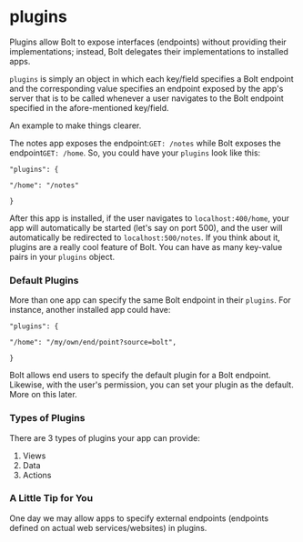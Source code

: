 # plugins

Plugins allow Bolt to expose interfaces \(endpoints\) without providing their implementations; instead, Bolt delegates their implementations to installed apps.

`plugins` is simply an object in which each key\/field specifies a Bolt endpoint and the corresponding value specifies an endpoint exposed by the app's server that is to be called whenever a user navigates to the Bolt endpoint specified in the afore-mentioned key\/field.

An example to make things clearer.

The notes app exposes the endpoint:`GET: /notes` while Bolt exposes the endpoint`GET: /home`. So, you could have your `plugins` look like this:

`"plugins": {`

```
"/home": "/notes"
```

`}`

After this app is installed, if the user navigates to `localhost:400/home`, your app will automatically be started \(let's say on port 500\), and the user will automatically be redirected to `localhost:500/notes`. If you think about it, plugins are a really cool feature of Bolt. You can have as many key-value pairs in your `plugins` object.

### Default Plugins

More than one app can specify the same Bolt endpoint in their `plugins`. For instance, another installed app could have:

`"plugins": {`

`"/home": "/my/own/end/point?source=bolt",`

`}`

Bolt allows end users to specify the default plugin for a Bolt endpoint. Likewise, with the user's permission, you can set your plugin as the default. More on this later.

### Types of Plugins

There are 3 types of plugins your app can provide:

1. Views
2. Data
3. Actions

### A Little Tip for You

One day we may allow apps to specify external endpoints \(endpoints defined on actual web services\/websites\) in plugins.

